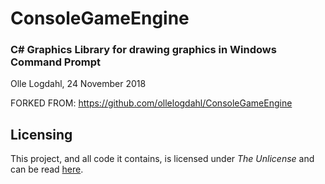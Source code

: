 # ConsoleGameEngine
### C# Graphics Library for drawing graphics in Windows Command Prompt
Olle Logdahl, 24 November 2018

FORKED FROM: https://github.com/ollelogdahl/ConsoleGameEngine

## Licensing

This project, and all code it contains, is licensed under *The Unlicense* and can be read [here](UNLICENSE).
